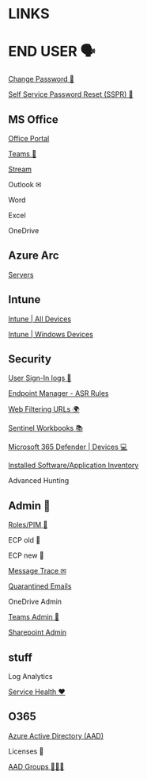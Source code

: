 # LINKS

# END USER 🗣

[Change Password 🔑](https://account.activedirectory.windowsazure.com/ChangePassword.aspx)

[Self Service Password Reset (SSPR) 🔑](https://passwordreset.microsoftonline.com)

## MS Office

[Office Portal](https://www.office.com/?auth=2)

[Teams 💬](https://teams.microsoft.com/_#/conversations/)

[Stream](https://www.office.com/launch/stream?auth=2)

Outlook ✉

Word

Excel

OneDrive

## Azure Arc

[Servers](https://portal.azure.com/#view/Microsoft_Azure_HybridCompute/AzureArcCenterBlade/~/servers)


## Intune

[Intune | All Devices](https://endpoint.microsoft.com/#view/Microsoft_Intune_DeviceSettings/DevicesMenu/~/mDMDevicesPreview)

[Intune | Windows Devices](https://endpoint.microsoft.com/#view/Microsoft_Intune_DeviceSettings/DevicesWindowsMenu/~/windowsDevices)

## Security

[User Sign-In logs 👤](https://endpoint.microsoft.com/#view/Microsoft_AAD_UsersAndTenants/UserManagementMenuBlade/~/SignIns)

[Endpoint Manager - ASR Rules](https://endpoint.microsoft.com/#blade/Microsoft_Intune_Workflows/SecurityManagementMenu/asr)

[Web Filtering URLs 🌍](https://security.microsoft.com/webcontentfilteringcategoriesdetailspage?viewid=domains)

[Sentinel Workbooks 📚](https://portal.azure.com/#view/Microsoft_Azure_Security_Insights/MainMenuBlade/~/9/id/%2Fsubscriptions%2F30e05503-80db-46f8-887b-aa6207a9fb27%2Fresourcegroups%2Ftsec-siem-rg-auc%2Fproviders%2Fmicrosoft.securityinsightsarg%2Fsentinel%2Fauc-siem-loa)

[Microsoft 365 Defender | Devices 💻](https://security.microsoft.com/machines?tid=fd43fd6a-a54c-42be-bf74-e2aebb3a05fa)

[Installed Software/Application Inventory](https://security.microsoft.com/vulnerability-management-inventories/applications?tid=fd43fd6a-a54c-42be-bf74-e2aebb3a05fa)

Advanced Hunting

## Admin 🔞

[Roles/PIM 💎](https://portal.azure.com/#view/Microsoft_Azure_PIMCommon/ActivationMenuBlade/~/aadmigratedroles/provider/aadroles)

ECP old 📩

ECP new 📩

[Message Trace ✉](https://admin.exchange.microsoft.com/#/messagetrace)

[Quarantined Emails](https://security.microsoft.com/quarantine?viewid=Email&tid=fd43fd6a-a54c-42be-bf74-e2aebb3a05fa)

OneDrive Admin

[Teams Admin 💬](https://admin.teams.microsoft.com/dashboard)

[Sharepoint Admin](https://ffmaau-admin.sharepoint.com/_layouts/15/online/AdminHome.aspx#/home)

## stuff

Log Analytics 

[Service Health ❤](https://admin.microsoft.com/Adminportal/Home?source=applauncher#/servicehealth)

## O365

[Azure Active Directory (AAD)](https://aad.portal.azure.com/#blade/Microsoft_AAD_IAM/ActiveDirectoryMenuBlade)

Licenses 📑

[AAD Groups 👨‍👧‍👧](https://aad.portal.azure.com/#view/Microsoft_AAD_IAM/GroupsManagementMenuBlade/~/AllGroups)



